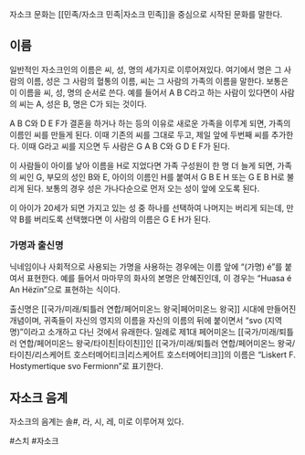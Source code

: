 자소크 문화는 [[민족/자소크 민족|자소크 민족]]을 중심으로 시작된 문화를 말한다.

## 이름
일반적인 자소크인의 이름은 씨, 성, 명의 세가지로 이루어져있다. 여기에서 명은 그 사람의 이름, 성은 그 사람의 혈통의 이름, 씨는 그 사람의 가족의 이름을 말한다. 보통은 이 이름을 씨, 성, 명의 순서로 쓴다.
예를 들어서 A B C라고 하는 사람이 있다면이 사람의 씨는 A, 성은 B, 명은 C가 되는 것이다.

A B C와 D E F가 결혼을 하거나 하는 등의 이유로 새로운 가족을 이루게 되면, 가족의 이름인 씨를 만들게 된다. 이때 기존의 씨를 그대로 두고, 제일 앞에 두번째 씨를 추가한다. 이때 G라고 씨를 지으면 두 사람은 G A B C와 G D E F가 된다.

이 사람들이 아이를 낳아 이름을 H로 지었다면 가족 구성원이 한 명 더 늘게 되면, 가족의 씨인 G, 부모의 성인 B와 E, 아이의 이름인 H를 붙여서 G B E H 또는 G E B H로 불리게 된다. 보통의 경우 성은 가나다순으로 먼저 오는 성이 앞에 오도록 된다.

이 아이가 20세가 되면 가지고 있는 성 중 하나를 선택하여 나머지는 버리게 되는데, 만약 B를 버리도록 선택했다면 이 사람의 이름은 G E H가 된다.

### 가명과 출신명

닉네임이나 사회적으로 사용되는 가명을 사용하는 경우에는 이름 앞에 “(가명) é”를 붙여서 표현한다. 예를 들어서 마마무의 화사의 본명은 안혜진인데, 이 경우는 “Huasa é An Hëzïn”으로 표현하는 식이다.

출신명은 [[국가/미래/퇴틀러 연합/페어미온느 왕국|페어미온느 왕국]] 시대에 만들어진 개념이며, 귀족들이 자신의 영지의 이름을 자신의 이름의 뒤에 붙이면서 “svo (지역명)”이라고 소개하고 다닌 것에서 유래한다. 일례로 제1대 페어미온느 [[국가/미래/퇴틀러 연합/페어미온느 왕국/타이친|타이친]]인 [[국가/미래/퇴틀러 연합/페어미온느 왕국/타이친/리스케어트 호스터메어티크|리스케어트 호스터메어티크]]의 이름은 “Liskert F. Hostymertique svo Fermionn”로 표기한다.

## 자소크 음계
자소크의 음계는 솔\#, 라, 시, 레, 미로 이루어져 있다.

#스치 #자소크 